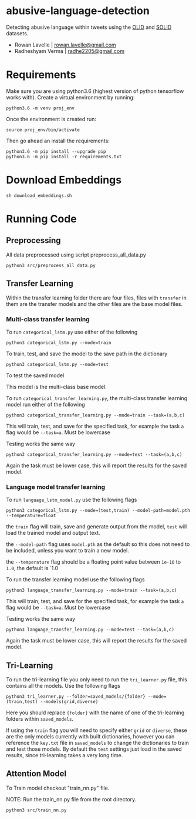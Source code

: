 # abusive-language-detection
Detecting abusive language within tweets using the [OLID](https://sites.google.com/site/offensevalsharedtask/olid) and [SOLID](https://sites.google.com/site/offensevalsharedtask/solid) datasets.

- Rowan Lavelle | <rowan.lavelle@gmail.com>
- Radheshyam Verma | <radhe2205@gmail.com>

# Requirements

Make sure you are using python3.6 (highest version of python tensorflow works with). Create a virtual environment by running:

```
python3.6 -m venv proj_env
```

Once the environment is created run:

```
source proj_env/bin/activate
```

Then go ahead an install the requirements:

```
python3.6 -m pip install --upgrade pip
python3.6 -m pip install -r requirements.txt
```

# Download Embeddings
```
sh download_embeddings.sh
```

# Running Code

## Preprocessing
All data preprocessed using script preprocess_all_data.py

```
python3 src/preprocess_all_data.py
```

## Transfer Learning
Within the transfer learning folder there are four files, files with `transfer` in them are the transfer models and the other files are the base model files.


### Multi-class transfer learning
To run `categorical_lstm.py` use either of the following
```
python3 categorical_lstm.py --mode=train
```

To train, test, and save the model to the save path in the dictionary
```
python3 categorical_lstm.py --mode=test
```
To test the saved model

This model is the multi-class base model.


To run `categorical_transfer_learning.py`, the multi-class transfer learning model run either of the following
```
python3 categorical_transfer_learning.py --mode=train --task=(a,b,c)
```
This will train, test, and save for the specified task, for example the task `a` flag would be `--task=a`. Must be lowercase

Testing works the same way
```
python3 categorical_transfer_learning.py --mode=test --task=(a,b,c)
```
Again the task must be lower case, this will report the results for the saved model.


### Language model transfer learning
To run `language_lstm_model.py` use the following flags
```
python3 categorical_lstm.py --mode=(test,train) --model-path=model.pth --temperature=float
```
the `train` flag will train, save and generate output from the model, `test` will load the trained model and output text.

the `--model-path` flag uses `model.pth` as the default so this does not need to be included, unless you want to train a new model. 

the `--temperature` flag should be a floating point value between `1e-10` to `1.0`, the default is `1.0

To run the transfer learning model use the following flags
```
python3 language_transfer_learning.py --mode=train --task=(a,b,c)
```
This will train, test, and save for the specified task, for example the task `a` flag would be `--task=a`. Must be lowercase

Testing works the same way
```
python3 language_transfer_learning.py --mode=test --task=(a,b,c)
```
Again the task must be lower case, this will report the results for the saved model.


## Tri-Learning
To run the tri-learning file you only need to run the `tri_learner.py` file, this contains all the models. Use the following flags
```
python3 tri_learner.py --folder=saved_models/{folder} --mode=(train,test) --models(grid,diverse)
```

Here you should replace `{folder}` with the name of one of the tri-learning folders within `saved_models`.

If using the `train` flag you will need to specify either `grid` or `diverse`, these are the only models currently with built dictionaries, however you can reference the `key.txt` file in `saved_models` to change the dictionaries to train and test those models. By default the `test` settings just load in the saved results, since tri-learning takes a very long time. 


## Attention Model
To Train model checkout "train_nn.py" file.

NOTE: Run the train_nn.py file from the root directory.
```
python3 src/train_nn.py
```
